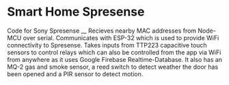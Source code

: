 # Smart Home Spresense
Code for Sony Spresense __
Recieves nearby MAC addresses from Node-MCU over serial.
Communicates with ESP-32 which is used to provide WiFi connectivity to Spresense.
Takes inputs from TTP223 capacitive touch sensors to control relays which can also be controlled from the app via WiFi from anywhere as it uses Google Firebase Realtime-Database.
It also has an MQ-2 gas and smoke sensor, a reed switch to detect weather the door has been opened and a PIR sensor to detect motion.

